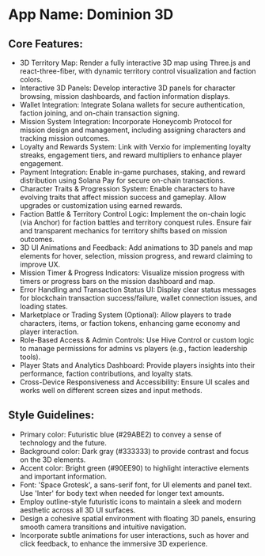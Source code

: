 # **App Name**: Dominion 3D

## Core Features:

- 3D Territory Map: Render a fully interactive 3D map using Three.js and react-three-fiber, with dynamic territory control visualization and faction colors.
- Interactive 3D Panels: Develop interactive 3D panels for character browsing, mission dashboards, and faction information displays.
- Wallet Integration: Integrate Solana wallets for secure authentication, faction joining, and on-chain transaction signing.
- Mission System Integration: Incorporate Honeycomb Protocol for mission design and management, including assigning characters and tracking mission outcomes.
- Loyalty and Rewards System: Link with Verxio for implementing loyalty streaks, engagement tiers, and reward multipliers to enhance player engagement.
- Payment Integration: Enable in-game purchases, staking, and reward distribution using Solana Pay for secure on-chain transactions.
- Character Traits & Progression System: Enable characters to have evolving traits that affect mission success and gameplay. Allow upgrades or customization using earned rewards.
- Faction Battle & Territory Control Logic: Implement the on-chain logic (via Anchor) for faction battles and territory conquest rules. Ensure fair and transparent mechanics for territory shifts based on mission outcomes.
- 3D UI Animations and Feedback: Add animations to 3D panels and map elements for hover, selection, mission progress, and reward claiming to improve UX.
- Mission Timer & Progress Indicators: Visualize mission progress with timers or progress bars on the mission dashboard and map.
- Error Handling and Transaction Status UI: Display clear status messages for blockchain transaction success/failure, wallet connection issues, and loading states.
- Marketplace or Trading System (Optional): Allow players to trade characters, items, or faction tokens, enhancing game economy and player interaction.
- Role-Based Access & Admin Controls: Use Hive Control or custom logic to manage permissions for admins vs players (e.g., faction leadership tools).
- Player Stats and Analytics Dashboard: Provide players insights into their performance, faction contributions, and loyalty stats.
- Cross-Device Responsiveness and Accessibility: Ensure UI scales and works well on different screen sizes and input methods.

## Style Guidelines:

- Primary color: Futuristic blue (#29ABE2) to convey a sense of technology and the future.
- Background color: Dark gray (#333333) to provide contrast and focus on the 3D elements.
- Accent color: Bright green (#90EE90) to highlight interactive elements and important information.
- Font: 'Space Grotesk', a sans-serif font, for UI elements and panel text. Use 'Inter' for body text when needed for longer text amounts.
- Employ outline-style futuristic icons to maintain a sleek and modern aesthetic across all 3D UI surfaces.
- Design a cohesive spatial environment with floating 3D panels, ensuring smooth camera transitions and intuitive navigation.
- Incorporate subtle animations for user interactions, such as hover and click feedback, to enhance the immersive 3D experience.